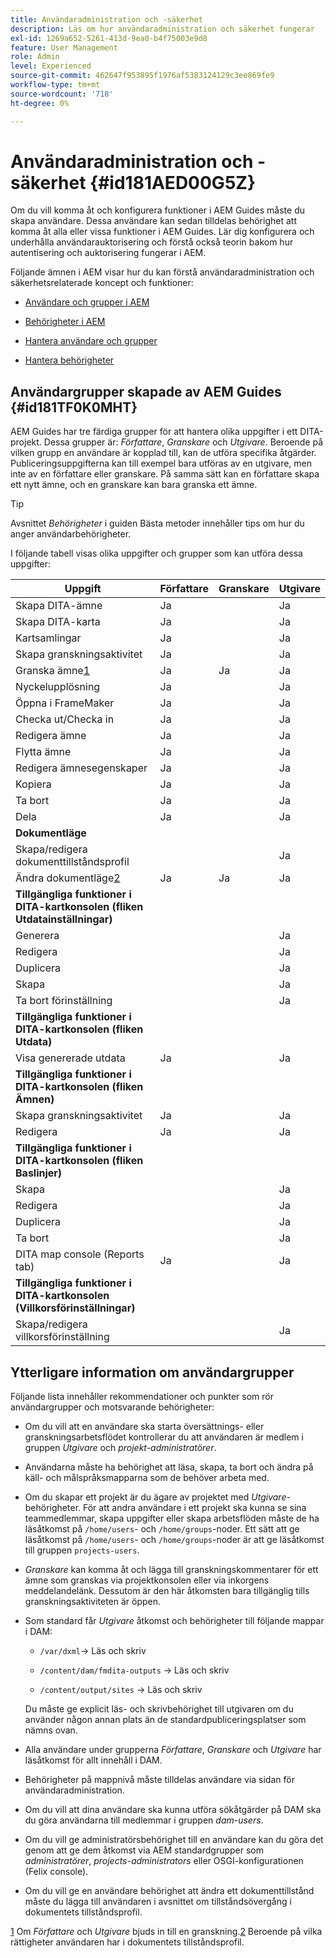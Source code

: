 ```yaml
---
title: Användaradministration och -säkerhet
description: Läs om hur användaradministration och säkerhet fungerar
exl-id: 1269a652-5261-413d-9ea0-b4f75003e9d8
feature: User Management
role: Admin
level: Experienced
source-git-commit: 462647f953895f1976af5383124129c3ee869fe9
workflow-type: tm+mt
source-wordcount: '718'
ht-degree: 0%

---
```


# Användaradministration och -säkerhet {#id181AED00G5Z}

Om du vill komma åt och konfigurera funktioner i AEM Guides måste du skapa användare. Dessa användare kan sedan tilldelas behörighet att komma åt alla eller vissa funktioner i AEM Guides. Lär dig konfigurera och underhålla användarauktorisering och förstå också teorin bakom hur autentisering och auktorisering fungerar i AEM.

Följande ämnen i AEM visar hur du kan förstå användaradministration och säkerhetsrelaterade koncept och funktioner:

- [Användare och grupper i AEM](https://helpx.adobe.com/experience-manager/6-5/sites/administering/using/security.html#UsersandGroupsinAEM)

- [Behörigheter i AEM](https://helpx.adobe.com/experience-manager/6-5/sites/administering/using/security.html#PermissionsinAEM)

- [Hantera användare och grupper](https://helpx.adobe.com/experience-manager/6-5/sites/administering/using/security.html#ManagingUsersandGroups)

- [Hantera behörigheter](https://helpx.adobe.com/experience-manager/6-5/sites/administering/using/security.html#ManagingPermissions)


## Användargrupper skapade av AEM Guides {#id181TF0K0MHT}

AEM Guides har tre färdiga grupper för att hantera olika uppgifter i ett DITA-projekt. Dessa grupper är: *Författare*, *Granskare* och *Utgivare*. Beroende på vilken grupp en användare är kopplad till, kan de utföra specifika åtgärder. Publiceringsuppgifterna kan till exempel bara utföras av en utgivare, men inte av en författare eller granskare. På samma sätt kan en författare skapa ett nytt ämne, och en granskare kan bara granska ett ämne.

>[!TIP]
>
> Avsnittet *Behörigheter* i guiden Bästa metoder innehåller tips om hur du anger användarbehörigheter.

I följande tabell visas olika uppgifter och grupper som kan utföra dessa uppgifter:

| Uppgift | Författare | Granskare | Utgivare |
|----|-------|---------|----------|
| Skapa DITA-ämne | Ja |   | Ja |
| Skapa DITA-karta | Ja |   | Ja |
| Kartsamlingar | Ja |   | Ja |
| Skapa granskningsaktivitet | Ja |   | Ja |
| Granska ämne[1](#fntarg_1) | Ja | Ja | Ja |
| Nyckelupplösning | Ja |   | Ja |
| Öppna i FrameMaker | Ja |   | Ja |
| Checka ut/Checka in | Ja |   | Ja |
| Redigera ämne | Ja |   | Ja |
| Flytta ämne | Ja |   | Ja |
| Redigera ämnesegenskaper | Ja |   | Ja |
| Kopiera | Ja |   | Ja |
| Ta bort | Ja |   | Ja |
| Dela | Ja |   | Ja |
| **Dokumentläge** |
| Skapa/redigera dokumenttillståndsprofil |   |   | Ja |
| Ändra dokumentläge[2](#fntarg_2) | Ja | Ja | Ja |
| **Tillgängliga funktioner i DITA-kartkonsolen \(fliken Utdatainställningar\)** |
| Generera |   |   | Ja |
| Redigera |   |   | Ja |
| Duplicera |   |   | Ja |
| Skapa |   |   | Ja |
| Ta bort förinställning |   |   | Ja |
| **Tillgängliga funktioner i DITA-kartkonsolen \(fliken Utdata\)** |
| Visa genererade utdata | Ja |   | Ja |
| **Tillgängliga funktioner i DITA-kartkonsolen \(fliken Ämnen\)** |
| Skapa granskningsaktivitet | Ja |   | Ja |
| Redigera | Ja |   | Ja |
| **Tillgängliga funktioner i DITA-kartkonsolen \(fliken Baslinjer\)** |
| Skapa |   |   | Ja |
| Redigera |   |   | Ja |
| Duplicera |   |   | Ja |
| Ta bort |   |   | Ja |
| DITA map console \(Reports tab\) | Ja |   | Ja |
| **Tillgängliga funktioner i DITA-kartkonsolen \(Villkorsförinställningar\)** |
| Skapa/redigera villkorsförinställning |   |   | Ja |

## Ytterligare information om användargrupper

Följande lista innehåller rekommendationer och punkter som rör användargrupper och motsvarande behörigheter:

- Om du vill att en användare ska starta översättnings- eller granskningsarbetsflödet kontrollerar du att användaren är medlem i gruppen *Utgivare* och *projekt-administratörer*.

- Användarna måste ha behörighet att läsa, skapa, ta bort och ändra på käll- och målspråksmapparna som de behöver arbeta med.

- Om du skapar ett projekt är du ägare av projektet med *Utgivare*-behörigheter. För att andra användare i ett projekt ska kunna se sina teammedlemmar, skapa uppgifter eller skapa arbetsflöden måste de ha läsåtkomst på `/home/users`- och `/home/groups`-noder. Ett sätt att ge läsåtkomst på `/home/users`- och `/home/groups`-noder är att ge läsåtkomst till gruppen `projects-users`.

- *Granskare* kan komma åt och lägga till granskningskommentarer för ett ämne som granskas via projektkonsolen eller via inkorgens meddelandelänk. Dessutom är den här åtkomsten bara tillgänglig tills granskningsaktiviteten är öppen.

- Som standard får *Utgivare* åtkomst och behörigheter till följande mappar i DAM:

   - ``/var/dxml``-\> Läs och skriv

   - `/content/dam/fmdita-outputs` -\> Läs och skriv

   - `/content/output/sites` -\> Läs och skriv

  Du måste ge explicit läs- och skrivbehörighet till utgivaren om du använder någon annan plats än de standardpubliceringsplatser som nämns ovan.

- Alla användare under grupperna *Författare*, *Granskare* och *Utgivare* har läsåtkomst för allt innehåll i DAM.

- Behörigheter på mappnivå måste tilldelas användare via sidan för användaradministration.

- Om du vill att dina användare ska kunna utföra sökåtgärder på DAM ska du göra användarna till medlemmar i gruppen *dam-users*.

- Om du vill ge administratörsbehörighet till en användare kan du göra det genom att ge dem åtkomst via AEM standardgrupper som *administratörer*, *projects-administrators* eller OSGI-konfigurationen \(Felix console\).

- Om du vill ge en användare behörighet att ändra ett dokumenttillstånd måste du lägga till användaren i avsnittet om tillståndsövergång i dokumentets tillståndsprofil.

[1](#fnsrc_1) Om *Författare* och *Utgivare* bjuds in till en granskning.[2](#fnsrc_2) Beroende på vilka rättigheter användaren har i dokumentets tillståndsprofil.
